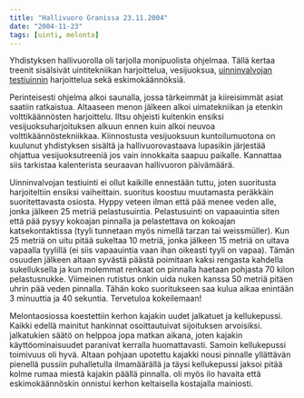 ```yaml
---
title: "Hallivuoro Granissa 23.11.2004"
date: "2004-11-23"
tags: [uinti, melonta]
---
```


Yhdistyksen hallivuorolla oli tarjolla monipuolista ohjelmaa. Tällä
kertaa treenit sisälsivät uintitekniikan harjoittelua, vesijuoksua,
[uinninvalvojan
testiuinnin](http://www.suh.fi/files/1316/Uinninvalvojan_testiuinti_2015.pdf)
harjoittelua sekä eskimokäännöksiä.

Perinteisesti ohjelma alkoi saunalla, jossa tärkeimmät ja kiireisimmät
asiat saatiin ratkaistua. Altaaseen menon jälkeen alkoi uimatekniikan ja
etenkin volttikäännösten harjoittelu. Iltsu ohjeisti kuitenkin ensiksi
vesijuoksuharjoituksen alkuun ennen kuin alkoi neuvoa
volttikäännöstekniikkaa. Kiinnostusta vesijuoksuun kuntoilumuotona on
kuulunut yhdistyksen sisältä ja hallivuorovastaava lupasikin järjestää
ohjattua vesijuoksutreeniä jos vain innokkaita saapuu paikalle.
Kannattaa siis tarkistaa kalenterista seuraavan hallivuoron päivämäärä.

Uinninvalvojan testiuinti ei ollut kaikille ennestään tuttu, joten
suoritusta harjoiteltiin ensiksi vaiheittain. suoritus koostuu
muutamasta peräkkäin suoritettavasta osiosta. Hyppy veteen ilman että
pää menee veden alle, jonka jälkeen 25 metriä pelastusuintia.
Pelastusuinti on vapaauintia siten että pää pysyy kokoajan pinnalla ja
pelastettava on kokoajan katsekontaktissa (tyyli tunnetaan myös nimellä
tarzan tai weissmüller). Kun 25 metriä on uitu pitää sukeltaa 10 metriä,
jonka jälkeen 15 metriä on uitava vapaalla tyylillä (ei siis vapaauintia
vaan ihan oikeasti tyyli on vapaa). Tämän osuuden jälkeen altaan syvästä
päästä poimitaan kaksi rengasta kahdella sukelluksella ja kun molemmat
renkaat on pinnalla haetaan pohjasta 70 kilon pelastusnukke. Viimeinen
rutistus onkin uida nuken kanssa 50 metriä pitäen uhrin pää veden
pinnalla. Tähän koko suoritukseen saa kulua aikaa enintään 3 minuuttia
ja 40 sekuntia. Tervetuloa kokeilemaan!

Melontaosiossa koestettiin kerhon kajakin uudet jalkatuet ja
kellukepussi. Kaikki edellä mainitut hankinnat osoittautuivat
sijoituksen arvoisiksi. jalkatukien säätö on helppoa jopa matkan aikana,
joten kajakin käyttöominaisuudet paranivat kerralla huomattavasti.
Samoin kellukepussi toimivuus oli hyvä. Altaan pohjaan upotettu kajakki
nousi pinnalle yllättävän pienellä pussiin puhalletulla ilmamäärällä ja
täysi kellukepussi jaksoi pitää kolme rumaa miestä kajakin päällä
pinnalla. oli myös ilo havaita että eskimokäännöskin onnistui kerhon
keltaisella kostajalla mainiosti.